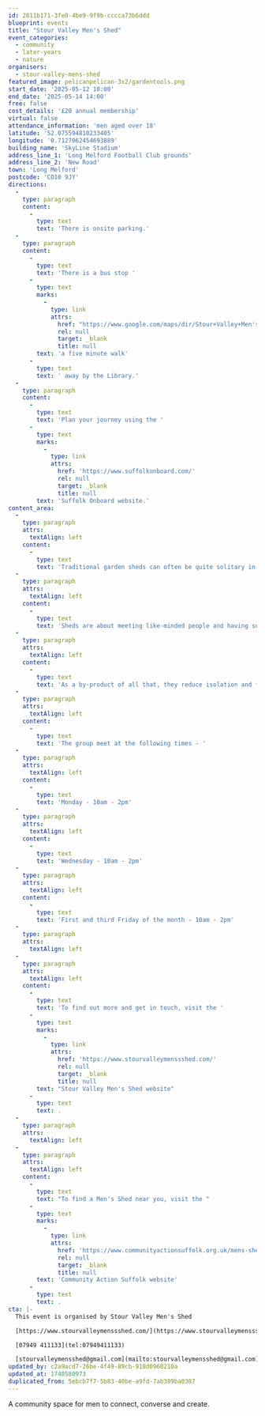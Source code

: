 ```yaml
---
id: 2811b171-3fe0-4be9-9f9b-cccca73b6ddd
blueprint: events
title: "Stour Valley Men's Shed"
event_categories:
  - community
  - later-years
  - nature
organisers:
  - stour-valley-mens-shed
featured_image: pelicanpelican-3x2/gardentools.png
start_date: '2025-05-12 10:00'
end_date: '2025-05-14 14:00'
free: false
cost_details: '£20 annual membership'
virtual: false
attendance_information: 'men aged over 18'
latitude: '52.075594810233405'
longitude: '0.7127062454693889'
building_name: 'SkyLine Stadium'
address_line_1: 'Long Melford Football Club grounds'
address_line_2: 'New Road'
town: 'Long Melford'
postcode: 'CO10 9JY'
directions:
  -
    type: paragraph
    content:
      -
        type: text
        text: 'There is onsite parking.'
  -
    type: paragraph
    content:
      -
        type: text
        text: 'There is a bus stop '
      -
        type: text
        marks:
          -
            type: link
            attrs:
              href: "https://www.google.com/maps/dir/Stour+Valley+Men's+Shed,+Football+Club,+New+Rd,+Long+Melford,+Sudbury+CO10+9JZ/Library,+Long+Melford,+Sudbury+CO10+9JT/@52.0746185,0.7142457,17z/data=!3m1!4b1!4m14!4m13!1m5!1m1!1s0x47d855c3f1b9c003:0xb04ee0637849292b!2m2!1d0.7126973!2d52.0755176!1m5!1m1!1s0x47d8545bcdae7d4f:0xa2942bb40e1cbe41!2m2!1d0.7164!2d52.075203!3e2?entry=ttu&g_ep=EgoyMDI1MDIyNC4wIKXMDSoJLDEwMjExNDUzSAFQAw%3D%3D"
              rel: null
              target: _blank
              title: null
        text: 'a five minute walk'
      -
        type: text
        text: ' away by the Library.'
  -
    type: paragraph
    content:
      -
        type: text
        text: 'Plan your journey using the '
      -
        type: text
        marks:
          -
            type: link
            attrs:
              href: 'https://www.suffolkonboard.com/'
              rel: null
              target: _blank
              title: null
        text: 'Suffolk Onboard website.'
content_area:
  -
    type: paragraph
    attrs:
      textAlign: left
    content:
      -
        type: text
        text: 'Traditional garden sheds can often be quite solitary in nature, while Men’s Shed are quite the opposite They are about social connections and friendship building, sharing skills and knowledge and of course, laughter. '
  -
    type: paragraph
    attrs:
      textAlign: left
    content:
      -
        type: text
        text: 'Sheds are about meeting like-minded people and having someone to share your worries with. They are about having fun, sharing skills and knowledge with one another, and gaining a renewed sense of purpose and belonging. '
  -
    type: paragraph
    attrs:
      textAlign: left
    content:
      -
        type: text
        text: 'As a by-product of all that, they reduce isolation and feelings of loneliness, they allow people to deal with mental health challenges more easily and remain independent, they re-build community and in some cases, they help save lives.'
  -
    type: paragraph
    attrs:
      textAlign: left
    content:
      -
        type: text
        text: 'The group meet at the following times - '
  -
    type: paragraph
    attrs:
      textAlign: left
    content:
      -
        type: text
        text: 'Monday - 10am - 2pm'
  -
    type: paragraph
    attrs:
      textAlign: left
    content:
      -
        type: text
        text: 'Wednesday - 10am - 2pm'
  -
    type: paragraph
    attrs:
      textAlign: left
    content:
      -
        type: text
        text: 'First and third Friday of the month - 10am - 2pm'
  -
    type: paragraph
    attrs:
      textAlign: left
  -
    type: paragraph
    attrs:
      textAlign: left
    content:
      -
        type: text
        text: 'To find out more and get in touch, visit the '
      -
        type: text
        marks:
          -
            type: link
            attrs:
              href: 'https://www.stourvalleymenssshed.com/'
              rel: null
              target: _blank
              title: null
        text: "Stour Valley Men's Shed website"
      -
        type: text
        text: .
  -
    type: paragraph
    attrs:
      textAlign: left
  -
    type: paragraph
    attrs:
      textAlign: left
    content:
      -
        type: text
        text: "To find a Men's Shed near you, visit the "
      -
        type: text
        marks:
          -
            type: link
            attrs:
              href: 'https://www.communityactionsuffolk.org.uk/mens-sheds/map/'
              rel: null
              target: _blank
              title: null
        text: 'Community Action Suffolk website'
      -
        type: text
        text: .
cta: |-
  This event is organised by Stour Valley Men's Shed

  [https://www.stourvalleymenssshed.com/](https://www.stourvalleymenssshed.com/)

  [07949 411133](tel:07949411133)

  [stourvalleymensshed@gmail.com](mailto:stourvalleymensshed@gmail.com)
updated_by: c2a9acd7-26be-4f49-89cb-918d0960210a
updated_at: 1740580973
duplicated_from: 5ebcb7f7-5b83-40be-a9fd-7ab389ba0387
---
```

A community space for men to connect, converse and create.